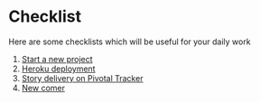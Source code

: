 Checklist
=========

Here are some checklists which will be useful for your daily work

1. [Start a new project](new_project.md)
2. [Heroku deployment](heroku.md)
3. [Story delivery on Pivotal Tracker](stories_delivery.md)
3. [New comer](new_comers.md)

